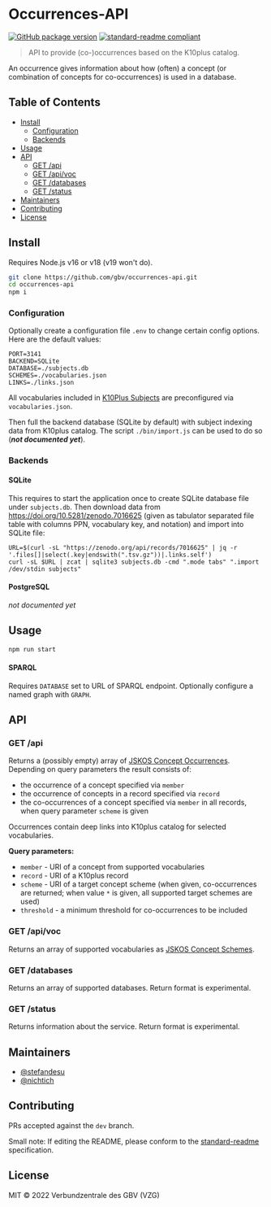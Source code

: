 # Occurrences-API

<!-- [![Test](https://github.com/gbv/jskos-server/actions/workflows/test.yml/badge.svg)](https://github.com/gbv/jskos-server/actions/workflows/test.yml) -->
[![GitHub package version](https://img.shields.io/github/package-json/v/gbv/occurrences-api.svg?label=version)](https://github.com/gbv/occurrences-api)<!-- [![Uptime Robot status](https://img.shields.io/uptimerobot/status/m780815088-08758d5c5193e7b25236cfd7.svg?label=%2Fapi%2F)](https://stats.uptimerobot.com/qZQx1iYZY/780815088) --> [![standard-readme compliant](https://img.shields.io/badge/readme%20style-standard-brightgreen.svg)](https://github.com/RichardLitt/standard-readme)

> API to provide (co-)occurrences based on the K10plus catalog.

An occurrence gives information about how (often) a concept (or combination of concepts for co-occurrences) is used in a database.

## Table of Contents

- [Install](#install)
  - [Configuration](#configuration)
  - [Backends](#backends)
- [Usage](#usage)
- [API](#api)
  - [GET /api](#get-api)
  - [GET /api/voc](#get-apivoc)
  - [GET /databases](#get-databases)
  - [GET /status](#get-status)
- [Maintainers](#maintainers)
- [Contributing](#contributing)
- [License](#license)

## Install

Requires Node.js v16 or v18 (v19 won't do).

```bash
git clone https://github.com/gbv/occurrences-api.git
cd occurrences-api
npm i
```

### Configuration

Optionally create a configuration file `.env` to change certain config options. Here are the default values:

```env
PORT=3141
BACKEND=SQLite
DATABASE=./subjects.db
SCHEMES=./vocabularies.json
LINKS=./links.json
```

All vocabularies included in [K10Plus Subjects] are preconfigured via `vocabularies.json`.

Then full the backend database (SQLite by default) with subject indexing data from K10plus catalog. The script `./bin/import.js` can be used to do so (***not documented yet***). 

### Backends

#### SQLite

This requires to start the application once to create SQLite database file under `subjects.db`. Then download data from <https://doi.org/10.5281/zenodo.7016625> (given as tabulator separated file table with columns PPN, vocabulary key, and notation) and import into SQLite file:

~~~~
URL=$(curl -sL "https://zenodo.org/api/records/7016625" | jq -r '.files[]|select(.key|endswith(".tsv.gz"))|.links.self')
curl -sL $URL | zcat | sqlite3 subjects.db -cmd ".mode tabs" ".import /dev/stdin subjects"
~~~~

#### PostgreSQL

*not documented yet*

## Usage

```bash
npm run start
```

#### SPARQL

Requires `DATABASE` set to URL of SPARQL endpoint. Optionally configure a named graph with `GRAPH`.

## API

### GET /api

Returns a (possibly empty) array of [JSKOS Concept Occurrences](https://gbv.github.io/jskos/jskos.html#concept-occurrences). Depending on query parameters the result consists of:

- the occurrence of a concept specified via `member`
- the occurrence of concepts in a record specified via `record`
- the co-occurrences of a concept specified via `member` in all records, when query parameter `scheme` is given

Occurrences contain deep links into K10plus catalog for selected vocabularies.

**Query parameters:**

- `member` - URI of a concept from supported vocabularies
- `record` - URI of a K10plus record
- `scheme` - URI of a target concept scheme (when given, co-occurrences are returned; when value `*` is given, all supported target schemes are used)
- `threshold` - a minimum threshold for co-occurrences to be included

### GET /api/voc

Returns an array of supported vocabularies as [JSKOS Concept Schemes](https://gbv.github.io/jskos/jskos.html#concept-schemes).

### GET /databases

Returns an array of supported databases. Return format is experimental.

### GET /status

Returns information about the service. Return format is experimental.

## Maintainers

- [@stefandesu](https://github.com/stefandesu)
- [@nichtich](https://github.com/nichtich)

## Contributing

PRs accepted against the `dev` branch.

Small note: If editing the README, please conform to the [standard-readme](https://github.com/RichardLitt/standard-readme) specification.

## License

MIT © 2022 Verbundzentrale des GBV (VZG)

[K10Plus Subjects]: https://github.com/gbv/k10plus-subjects
